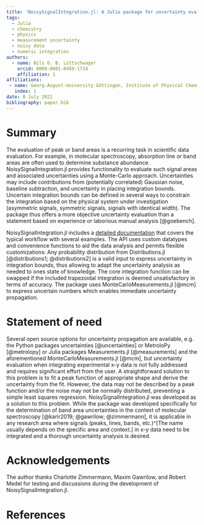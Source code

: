 ```yaml
---
title: 'NoisySignalIntegration.jl: A Julia package for uncertainty evaluation of numeric integrals'
tags:
  - Julia
  - chemistry
  - physics
  - measurement uncertainty
  - noisy data
  - numeric integration
authors:
  - name: Nils O. B. Lüttschwager
    orcid: 0000-0001-8459-1714
    affiliation: 1
affiliations:
 - name: Georg-August-University Göttingen, Institute of Physical Chemistry, Tammannstraße 6, DE-37077 Göttingen
   index: 1
date: 8 July 2021
bibliography: paper.bib
---
```


# Summary

The evaluation of peak or band areas is a recurring task in scientific data
evaluation. For example, in molecular spectroscopy, absorption line or band
areas are often used to determine substance abundance.
NoisySignalIntegration.jl provides functionality to evaluate such signal
areas and associated uncertainties using a Monte-Carlo approach. Uncertainties
may include contributions from (potentially correlated) Gaussian noise,
baseline subtraction, and uncertainty in placing integration bounds. Uncertain
integration bounds can be defined in several ways to constrain the integration
based on the physical system under investigation (asymmetric signals, symmetric
signals, signals with identical width). The package thus offers a more
objective uncertainty evaluation than a statement based on experience or
laborious manual analysis [@goebench].

NoisySignalIntegration.jl includes a [detailed
documentation](https://nluetts.github.io/NoisySignalIntegration.jl/dev/) that
covers the typical workflow with several examples. The API uses custom
datatypes and convenience functions to aid the data
analysis and permits flexible customizations: Any probability distribution from
Distributions.jl [@distributions1; @distributions2] is a valid input to express uncertainty
in integration bounds, thus allowing to adapt the uncertainty analysis as
needed to ones state of knowledge. The core integration function can be swapped
if the included trapezoidal integration is deemed unsatisfactory in terms of
accuracy. The package uses MonteCarloMeasurements.jl [@mcm] to express
uncertain numbers which enables immediate uncertainty propagation.

# Statement of need

Several open source options for uncertainty propagation are available, e.g.
the Python packages uncertainties [@uncertainties] or MetroloPy [@metrolopy] or
Julia packages Measurements.jl [@measurements] and the aforementioned
MonteCarloMeasurements.jl [@mcm], but uncertainty evaluation when integrating
experimental x-y data is not fully addressed and requires significant effort
from the user. A straightforward solution to this problem is to fit a peak
function of appropriate shape and derive the uncertainty from the fit. However,
the data may not be described by a peak function and/or the noise may not be
normally distributed, preventing a simple least squares regression.
NoisySignalIntegration.jl was developed as a solution to this problem.  While
the package was developed specifically for the determination of band area
uncertainties in the context of molecular spectroscopy [@karir2019; @gawrilow; @zimmermann],
it is applicable in any research area where signals (peaks, lines, bands,
etc.)^[The name usually depends on the specific area and context.] in x-y data
need to be integrated and a thorough uncertainty analysis is desired.

# Acknowledgements

The author thanks Charlotte Zimmermann, Maxim Gawrilow, and Robert Medel for testing and
discussions during the development of NoisySignalIntegration.jl.

# References
